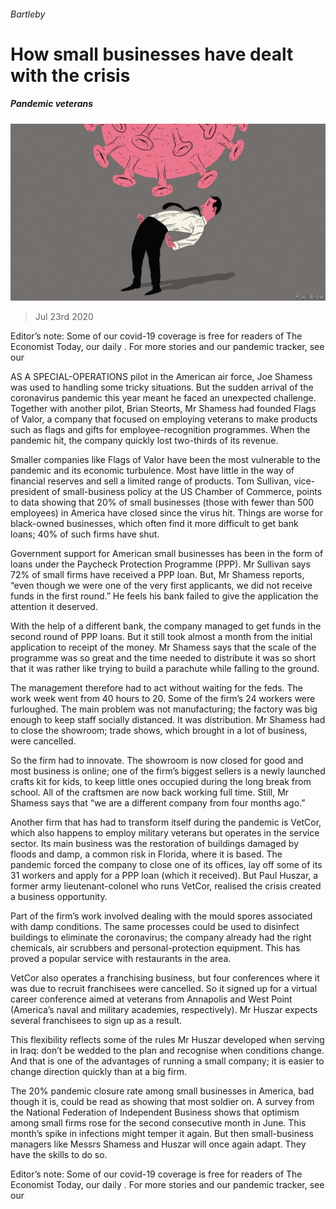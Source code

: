 ###### Bartleby

# How small businesses have dealt with the crisis 

##### Pandemic veterans 

![image](images/20200725_WBD001_0.jpg) 

> Jul 23rd 2020 

Editor’s note: Some of our covid-19 coverage is free for readers of The Economist Today, our daily . For more stories and our pandemic tracker, see our 

AS A SPECIAL-OPERATIONS pilot in the American air force, Joe Shamess was used to handling some tricky situations. But the sudden arrival of the coronavirus pandemic this year meant he faced an unexpected challenge. Together with another pilot, Brian Steorts, Mr Shamess had founded Flags of Valor, a company that focused on employing veterans to make products such as flags and gifts for employee-recognition programmes. When the pandemic hit, the company quickly lost two-thirds of its revenue.

Smaller companies like Flags of Valor have been the most vulnerable to the pandemic and its economic turbulence. Most have little in the way of financial reserves and sell a limited range of products. Tom Sullivan, vice-president of small-business policy at the US Chamber of Commerce, points to data showing that 20% of small businesses (those with fewer than 500 employees) in America have closed since the virus hit. Things are worse for black-owned businesses, which often find it more difficult to get bank loans; 40% of such firms have shut.


Government support for American small businesses has been in the form of loans under the Paycheck Protection Programme (PPP). Mr Sullivan says 72% of small firms have received a PPP loan. But, Mr Shamess reports, “even though we were one of the very first applicants, we did not receive funds in the first round.” He feels his bank failed to give the application the attention it deserved.

With the help of a different bank, the company managed to get funds in the second round of PPP loans. But it still took almost a month from the initial application to receipt of the money. Mr Shamess says that the scale of the programme was so great and the time needed to distribute it was so short that it was rather like trying to build a parachute while falling to the ground.

The management therefore had to act without waiting for the feds. The work week went from 40 hours to 20. Some of the firm’s 24 workers were furloughed. The main problem was not manufacturing; the factory was big enough to keep staff socially distanced. It was distribution. Mr Shamess had to close the showroom; trade shows, which brought in a lot of business, were cancelled.

So the firm had to innovate. The showroom is now closed for good and most business is online; one of the firm’s biggest sellers is a newly launched crafts kit for kids, to keep little ones occupied during the long break from school. All of the craftsmen are now back working full time. Still, Mr Shamess says that “we are a different company from four months ago.”

Another firm that has had to transform itself during the pandemic is VetCor, which also happens to employ military veterans but operates in the service sector. Its main business was the restoration of buildings damaged by floods and damp, a common risk in Florida, where it is based. The pandemic forced the company to close one of its offices, lay off some of its 31 workers and apply for a PPP loan (which it received). But Paul Huszar, a former army lieutenant-colonel who runs VetCor, realised the crisis created a business opportunity.

Part of the firm’s work involved dealing with the mould spores associated with damp conditions. The same processes could be used to disinfect buildings to eliminate the coronavirus; the company already had the right chemicals, air scrubbers and personal-protection equipment. This has proved a popular service with restaurants in the area.

VetCor also operates a franchising business, but four conferences where it was due to recruit franchisees were cancelled. So it signed up for a virtual career conference aimed at veterans from Annapolis and West Point (America’s naval and military academies, respectively). Mr Huszar expects several franchisees to sign up as a result.

This flexibility reflects some of the rules Mr Huszar developed when serving in Iraq: don’t be wedded to the plan and recognise when conditions change. And that is one of the advantages of running a small company; it is easier to change direction quickly than at a big firm.

The 20% pandemic closure rate among small businesses in America, bad though it is, could be read as showing that most soldier on. A survey from the National Federation of Independent Business shows that optimism among small firms rose for the second consecutive month in June. This month’s spike in infections might temper it again. But then small-business managers like Messrs Shamess and Huszar will once again adapt. They have the skills to do so.

Editor’s note: Some of our covid-19 coverage is free for readers of The Economist Today, our daily . For more stories and our pandemic tracker, see our 

